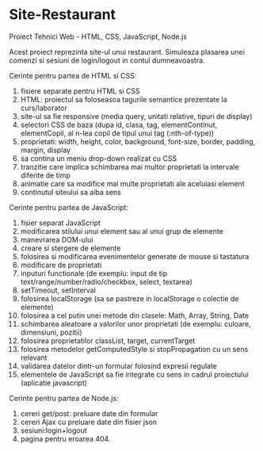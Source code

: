 # Site-Restaurant
Proiect Tehnici Web - HTML, CSS, JavaScript, Node.js

 Acest proiect reprezinta site-ul unui restaurant. Simuleaza plasarea unei comenzi si sesiuni de login/logout in contul dumneavoastra.

Cerinte pentru partea de HTML si CSS:
1. fisiere separate pentru HTML si CSS
2. HTML: proiectul sa foloseasca tagurile semantice prezentate la curs/laborator
3. site-ul sa fie responsive (media query, unitati relative, tipuri de display)
4. selectori CSS de baza (dupa id, clasa, tag, elementContinut, elementCopil, al n-lea copil de tipul unui tag (:nth-of-type))
5. proprietati: width, height, color, background, font-size, border, padding, margin, display
6. sa contina un meniu drop-down realizat cu CSS
7. tranzitie care implica schimbarea mai multor proprietati la intervale diferite de timp
8. animatie care sa modifice mai multe proprietati ale aceluiasi element
9. continutul siteului sa aiba sens
 
Cerinte pentru partea de JavaScript:
1. fisier separat JavaScript
2. modificarea stilului unui element sau al unui grup de elemente
3. manevrarea DOM-ului
4. creare si stergere de elemente
5. folosirea si modificarea evenimentelor generate de mouse si tastatura
6. modificare de proprietati
7. inputuri functionale (de exemplu: input de tip text/range/number/radio/checkbox, select, textarea)
8. setTimeout, setInterval
9. folosirea localStorage (sa se pastreze in localStorage o colectie de elemente)
10. folosirea a cel putin unei metode din clasele: Math, Array, String, Date
11. schimbarea aleatoare a valorilor unor proprietati (de exemplu: culoare, dimensiuni, pozitii)
12. folosirea proprietatilor classList, target, currentTarget
13. folosirea metodelor getComputedStyle si stopPropagation cu un sens relevant
14. validarea datelor dintr-un formular folosind expresii regulate
15. elementele de JavaScript sa fie integrate cu sens in cadrul proiectului (aplicatie javascript)

Cerinte pentru partea de Node.js:
1. cereri get/post: preluare date din formular
2. cereri Ajax cu preluare date din fisier json
3. sesiuni:login+logout
4. pagina pentru eroarea 404.
